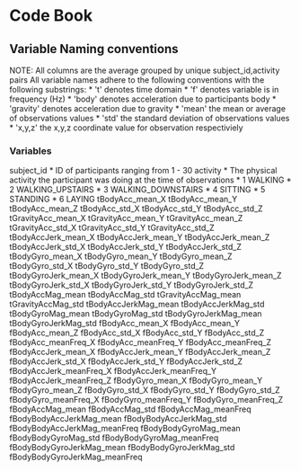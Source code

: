 <h1> Code Book </h1>

<h2> Variable Naming conventions </h2>
NOTE: All columns are the average grouped by unique subject_id,activity pairs  
All variable names adhere to the following conventions with the following substrings:  
	* 't' denotes time domain  
	* 'f' denotes variable is in frequency (Hz)  
	* 'body' denotes acceleration due to participants body    	* 'gravity' denotes acceleration due to gravity    	* 'mean' the mean or average of observations values    	* 'std' the standard deviation of observations values    	* 'x,y,z' the x,y,z coordinate value for observation respectiviely    	
<h3> Variables </h3>
subject_id    	* ID of participants ranging from 1 - 30  
activity    	* The physical activity the participant was doing at the time of observations    		* 1 WALKING    		* 2 WALKING_UPSTAIRS    		* 3 WALKING_DOWNSTAIRS    		* 4 SITTING    		* 5 STANDING    		* 6 LAYING  
tBodyAcc_mean_X  
tBodyAcc_mean_Y  
tBodyAcc_mean_Z  
tBodyAcc_std_X  
tBodyAcc_std_Y  
tBodyAcc_std_Z  
tGravityAcc_mean_X  
tGravityAcc_mean_Y  
tGravityAcc_mean_Z  
tGravityAcc_std_X  
tGravityAcc_std_Y  
tGravityAcc_std_Z  
tBodyAccJerk_mean_X  
tBodyAccJerk_mean_Y  
tBodyAccJerk_mean_Z  
tBodyAccJerk_std_X  
tBodyAccJerk_std_Y  
tBodyAccJerk_std_Z  
tBodyGyro_mean_X  
tBodyGyro_mean_Y  
tBodyGyro_mean_Z  
tBodyGyro_std_X  
tBodyGyro_std_Y  
tBodyGyro_std_Z  
tBodyGyroJerk_mean_X  
tBodyGyroJerk_mean_Y  
tBodyGyroJerk_mean_Z  
tBodyGyroJerk_std_X  
tBodyGyroJerk_std_Y  
tBodyGyroJerk_std_Z  
tBodyAccMag_mean  
tBodyAccMag_std  
tGravityAccMag_mean  
tGravityAccMag_std  
tBodyAccJerkMag_mean  
tBodyAccJerkMag_std  
tBodyGyroMag_mean  
tBodyGyroMag_std  
tBodyGyroJerkMag_mean  
tBodyGyroJerkMag_std  
fBodyAcc_mean_X  
fBodyAcc_mean_Y  
fBodyAcc_mean_Z  
fBodyAcc_std_X  
fBodyAcc_std_Y  
fBodyAcc_std_Z  
fBodyAcc_meanFreq_X  
fBodyAcc_meanFreq_Y  
fBodyAcc_meanFreq_Z  
fBodyAccJerk_mean_X  
fBodyAccJerk_mean_Y  
fBodyAccJerk_mean_Z  
fBodyAccJerk_std_X  
fBodyAccJerk_std_Y  
fBodyAccJerk_std_Z  
fBodyAccJerk_meanFreq_X  
fBodyAccJerk_meanFreq_Y  
fBodyAccJerk_meanFreq_Z  
fBodyGyro_mean_X  
fBodyGyro_mean_Y  
fBodyGyro_mean_Z  
fBodyGyro_std_X  
fBodyGyro_std_Y  
fBodyGyro_std_Z  
fBodyGyro_meanFreq_X  
fBodyGyro_meanFreq_Y  
fBodyGyro_meanFreq_Z  
fBodyAccMag_mean  
fBodyAccMag_std  
fBodyAccMag_meanFreq  
fBodyBodyAccJerkMag_mean  
fBodyBodyAccJerkMag_std  
fBodyBodyAccJerkMag_meanFreq  
fBodyBodyGyroMag_mean  
fBodyBodyGyroMag_std  
fBodyBodyGyroMag_meanFreq  
fBodyBodyGyroJerkMag_mean  
fBodyBodyGyroJerkMag_std  
fBodyBodyGyroJerkMag_meanFreq  